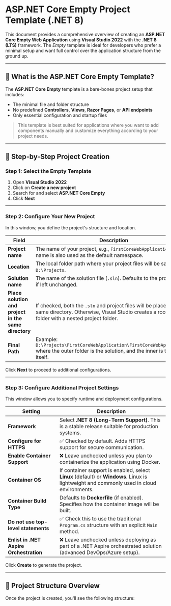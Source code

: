# ASP.NET Core Empty Project Template (.NET 8)

This document provides a comprehensive overview of creating an **ASP.NET Core Empty Web Application** using **Visual Studio 2022** with the **.NET 8 (LTS)** framework. The *Empty* template is ideal for developers who prefer a minimal setup and want full control over the application structure from the ground up.

---

## 📘 What is the ASP.NET Core Empty Template?

The **ASP.NET Core Empty** template is a bare-bones project setup that includes:

- The minimal file and folder structure
- No predefined **Controllers**, **Views**, **Razor Pages**, or **API endpoints**
- Only essential configuration and startup files

> This template is best suited for applications where you want to add components manually and customize everything according to your project needs.

---

## 🧱 Step-by-Step Project Creation

### Step 1: Select the Empty Template

1. Open **Visual Studio 2022**
2. Click on **Create a new project**
3. Search for and select **ASP.NET Core Empty**
4. Click **Next**

---

### Step 2: Configure Your New Project

In this window, you define the project's structure and location.

| Field                          | Description |
|-------------------------------|-------------|
| **Project name**              | The name of your project, e.g., `FirstCoreWebApplication`. This name is also used as the default namespace. |
| **Location**                  | The local folder path where your project files will be saved. E.g., `D:\Projects`. |
| **Solution name**             | The name of the solution file (`.sln`). Defaults to the project name if left unchanged. |
| **Place solution and project in the same directory** | If checked, both the `.sln` and project files will be placed in the same directory. Otherwise, Visual Studio creates a root solution folder with a nested project folder. |
| **Final Path**                | Example: `D:\Projects\FirstCoreWebApplication\FirstCoreWebApplication\` where the outer folder is the solution, and the inner is the project itself. |

Click **Next** to proceed to additional configurations.

---

### Step 3: Configure Additional Project Settings

This window allows you to specify runtime and deployment configurations.

| Setting                           | Description |
|-----------------------------------|-------------|
| **Framework**                     | Select **.NET 8 (Long-Term Support)**. This is a stable release suitable for production systems. |
| **Configure for HTTPS**           | ✅ Checked by default. Adds HTTPS support for secure communication. |
| **Enable Container Support**      | ❌ Leave unchecked unless you plan to containerize the application using Docker. |
| **Container OS**                  | If container support is enabled, select **Linux** (default) or **Windows**. Linux is lightweight and commonly used in cloud environments. |
| **Container Build Type**          | Defaults to **Dockerfile** (if enabled). Specifies how the container image will be built. |
| **Do not use top-level statements** | ✅ Check this to use the traditional `Program.cs` structure with an explicit `Main` method. |
| **Enlist in .NET Aspire Orchestration** | ❌ Leave unchecked unless deploying as part of a .NET Aspire orchestrated solution (advanced DevOps/Azure setup). |

Click **Create** to generate the project.

---

## 📂 Project Structure Overview

Once the project is created, you'll see the following structure:

